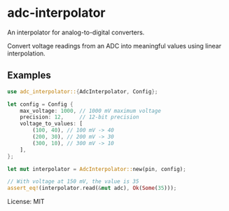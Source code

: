 # adc-interpolator

An interpolator for analog-to-digital converters.

Convert voltage readings from an ADC into meaningful values using
linear interpolation.

## Examples

```rust
use adc_interpolator::{AdcInterpolator, Config};

let config = Config {
    max_voltage: 1000, // 1000 mV maximum voltage
    precision: 12,     // 12-bit precision
    voltage_to_values: [
        (100, 40), // 100 mV -> 40
        (200, 30), // 200 mV -> 30
        (300, 10), // 300 mV -> 10
    ],
};

let mut interpolator = AdcInterpolator::new(pin, config);

// With voltage at 150 mV, the value is 35
assert_eq!(interpolator.read(&mut adc), Ok(Some(35)));
```

License: MIT
